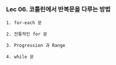 ### Lec 06. 코틀린에서 반복문을 다루는 방법

`1. for-each 문`

`2. 전통적인 for 문`

`3. Progression 과 Range`

`4. while 문`